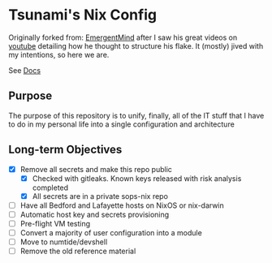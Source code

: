 # Tsunami's Nix Config

Originally forked from: [EmergentMind](https://github.com/EmergentMind/nix-config) after I saw his great videos on [youtube](https://www.youtube.com/watch?v=YHm7e3f87iY) detailing how he thought to structure his flake. It (mostly) jived with my intentions, so here we are.

See [Docs](./docs/Readme.md)

## Purpose

The purpose of this repository is to unify, finally, all of the IT stuff that I have to do in my personal life into a single configuration and architecture

## Long-term Objectives

- [x] Remove all secrets and make this repo public
  - [x] Checked with gitleaks. Known keys released with risk analysis completed
  - [x] All secrets are in a private sops-nix repo
- [ ] Have all Bedford and Lafayette hosts on NixOS or nix-darwin
- [ ] Automatic host key and secrets provisioning
- [ ] Pre-flight VM testing
- [ ] Convert a majority of user configuration into a module
- [ ] Move to numtide/devshell
- [ ] Remove the old reference material